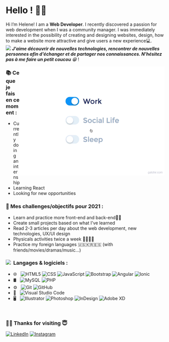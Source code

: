 <!-- Greeting -->
# Hello ! :wave::smiley:

<!--Introduction -->
Hi I’m Helene! I am a  **Web Developer**. I recently discovered a passion for web development when I was a community manager. I was immediately interested in the possibility of creating and designing websites, design, how to make a website more attractive and give users a new experience💻.
<br>
<img src="https://media.giphy.com/media/LnQjpWaON8nhr21vNW/giphy.gif" width="40"> <em><b>J'aime découvrir de nouvelles technologies, rencontrer de nouvelles personnes afin d'échanger et de partager nos connaissances. N'hésitez pas à me faire un petit coucou </b> 😁 </em>!



<!-- gif Image -->
<img src="https://github.com/helene90s/helene90s/blob/main/life_balance.gif" alt="side Image" align="right" width="460" height="auto" />

### 📚  Ce que je fais en ce moment : 
* Currently doing an internship
* Learning React
* Looking for new opportunities

### 🌱 Mes challenges/objectifs pour 2021 :

* Learn and practice more front-end and back-end👩‍💻
* Create small projects based on what I've learned
* Read 2-3 articles per day about the web development, new technologies, UX/UI design
* Physicals activities twice a week 🚴‍♀️🏋️‍♀️
* Practice my foreign languages 🇺🇸🇰🇷🇪🇸 (with friends/movies/dramas/music…)


 ### <img src="https://media.giphy.com/media/WUlplcMpOCEmTGBtBW/giphy.gif" width="30"> &nbsp;Langages & logiciels : 


- 🌐 &nbsp;
  ![HTML5](https://img.shields.io/badge/-HTML5-333333?style=flat&logo=HTML5)
  ![CSS](https://img.shields.io/badge/-CSS-333333?style=flat&logo=CSS3&logoColor=1572B6)
  ![JavaScript](https://img.shields.io/badge/-JavaScript-333333?style=flat&logo=javascript)
  ![Bootstrap](https://img.shields.io/badge/-Bootstrap-333333?style=flat&logo=bootstrap&logoColor=563D7C)
  ![Angular](https://img.shields.io/badge/-Angular-333333?style=flat&logo=angular&logoColor=563D7C)
  ![Ionic](https://img.shields.io/badge/-Ionic-333333?style=flat&logo=ionic&logoColor=563D7C)
- 🛢 &nbsp;
  ![MySQL](https://img.shields.io/badge/-MySQL-333333?style=flat&logo=mysql)
  ![PHP](https://img.shields.io/badge/-PHP-333333?style=flat&logo=php)
- ⚙️ &nbsp;
  ![Git](https://img.shields.io/badge/-Git-333333?style=flat&logo=git)
  ![GitHub](https://img.shields.io/badge/-GitHub-333333?style=flat&logo=github)
- 🔧 &nbsp;
  ![Visual Studio Code](https://img.shields.io/badge/-Visual%20Studio%20Code-333333?style=flat&logo=visual-studio-code&logoColor=007ACC)
- 🖥 &nbsp;
  ![Illustrator](https://img.shields.io/badge/-Illustrator-333333?style=flat&logo=adobe-illustrator)
  ![Photoshop](https://img.shields.io/badge/-Photoshop-333333?style=flat&logo=adobe-photoshop)
  ![InDesign](https://img.shields.io/badge/-InDesign-333333?style=flat&logo=adobe-indesign)
  ![Adobe XD](https://img.shields.io/badge/-AdobeXD-333333?style=flat&logo=adobe-xd)
  


<br/>

<h3> 🤝🏻 Thanks for visiting 😇 </h3>

<p align="center">

<a href="https://www.linkedin.com/in/helenesambath"><img alt="LinkedIn" src="https://img.shields.io/badge/LinkedIn-Hélène%20Sambath-blue?style=flat-square&logo=linkedin"></a>
<a href="https://www.instagram.com/sate_your_appetite/"><img alt="Instagram" src="https://img.shields.io/badge/Instagram-sate__your__appetite-blue?style=flat-square&logo=instagram"></a>

</p>

